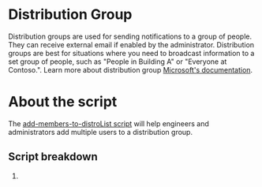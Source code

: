 # Distribution Group
Distribution groups are used for sending notifications to a group of people. They can receive external email if enabled by the administrator.
Distribution groups are best for situations where you need to broadcast information to a set group of people, such as "People in Building A" or "Everyone at Contoso.". Learn more about distribution group [Microsoft's documentation](https://learn.microsoft.com/en-us/microsoft-365/admin/create-groups/compare-groups?view=o365-worldwide#distribution-groups).

# About the script
The [add-members-to-distroList script](add-members-to-distroList.ps1) will help engineers and administrators add multiple users to a distribution group. 

## Script breakdown
1. 
